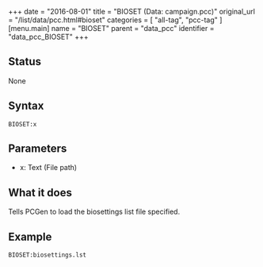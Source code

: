 +++
date = "2016-08-01"
title = "BIOSET (Data: campaign.pcc)"
original_url = "/list/data/pcc.html#bioset"
categories = [ "all-tag", "pcc-tag" ]
[menu.main]
    name = "BIOSET"
    parent = "data_pcc"
    identifier = "data_pcc_BIOSET"
+++

## Status

None

## Syntax

`BIOSET:x`

## Parameters

-   x: Text (File path)



What it does
------------

Tells PCGen to load the biosettings list file specified.

Example
-------

`BIOSET:biosettings.lst`

